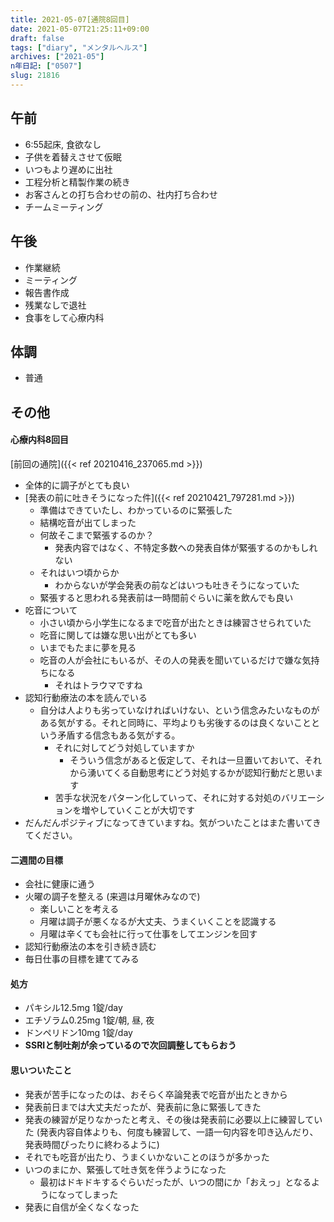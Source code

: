 ```yaml
---
title: 2021-05-07[通院8回目]
date: 2021-05-07T21:25:11+09:00
draft: false
tags: ["diary", "メンタルヘルス"]
archives: ["2021-05"]
n年日記: ["0507"]
slug: 21816
---
```

## 午前
- 6:55起床, 食欲なし
- 子供を着替えさせて仮眠
- いつもより遅めに出社
- 工程分析と精製作業の続き
- お客さんとの打ち合わせの前の、社内打ち合わせ
- チームミーティング
## 午後
- 作業継続
- ミーティング
- 報告書作成
- 残業なしで退社
- 食事をして心療内科
## 体調
- 普通
## その他
#### 心療内科8回目  
[前回の通院]({{< ref 20210416_237065.md >}})  
- 全体的に調子がとても良い
- [発表の前に吐きそうになった件]({{< ref 20210421_797281.md >}})
  - 準備はできていたし、わかっているのに緊張した
  - 結構吃音が出てしまった
  - 何故そこまで緊張するのか？
    - 発表内容ではなく、不特定多数への発表自体が緊張するのかもしれない
  - それはいつ頃からか
    - わからないが学会発表の前などはいつも吐きそうになっていた
  - 緊張すると思われる発表前は一時間前ぐらいに薬を飲んでも良い
- 吃音について
  - 小さい頃から小学生になるまで吃音が出たときは練習させられていた
  - 吃音に関しては嫌な思い出がとても多い
  - いまでもたまに夢を見る
  - 吃音の人が会社にもいるが、その人の発表を聞いているだけで嫌な気持ちになる
    - それはトラウマですね
- 認知行動療法の本を読んでいる
  - 自分は人よりも劣っていなければいけない、という信念みたいなものがある気がする。それと同時に、平均よりも劣後するのは良くないことという矛盾する信念もある気がする。
    - それに対してどう対処していますか
      - そういう信念があると仮定して、それは一旦置いておいて、それから湧いてくる自動思考にどう対処するかが認知行動だと思います
    - 苦手な状況をパターン化していって、それに対する対処のバリエーションを増やしていくことが大切です
- だんだんポジティブになってきていますね。気がついたことはまた書いてきてください。
#### 二週間の目標
- 会社に健康に通う
- 火曜の調子を整える (来週は月曜休みなので)
  - 楽しいことを考える
  - 月曜は調子が悪くなるが大丈夫、うまくいくことを認識する
  - 月曜は辛くても会社に行って仕事をしてエンジンを回す
- 認知行動療法の本を引き続き読む
- 毎日仕事の目標を建ててみる
#### 処方
- パキシル12.5mg 1錠/day
- エチゾラム0.25mg 1錠/朝, 昼, 夜
- ドンペリドン10mg 1錠/day  
- **SSRIと制吐剤が余っているので次回調整してもらおう**

#### 思いついたこと
- 発表が苦手になったのは、おそらく卒論発表で吃音が出たときから
- 発表前日までは大丈夫だったが、発表前に急に緊張してきた
- 発表の練習が足りなかったと考え、その後は発表前に必要以上に練習していた (発表内容自体よりも、何度も練習して、一語一句内容を叩き込んだり、発表時間ぴったりに終わるように)
- それでも吃音が出たり、うまくいかないことのほうが多かった
- いつのまにか、緊張して吐き気を伴うようになった
  - 最初はドキドキするぐらいだったが、いつの間にか「おえっ」となるようになってしまった
- 発表に自信が全くなくなった 